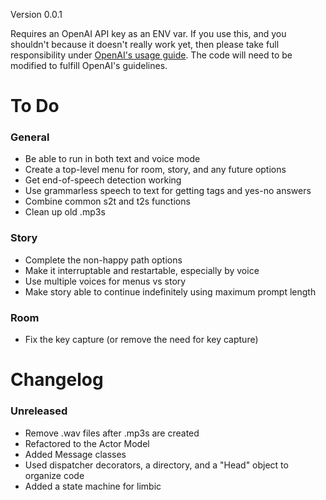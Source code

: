 Version 0.0.1

Requires an OpenAI API key as an ENV var. If you use this, and you shouldn't because it doesn't really work yet, then please take full responsibility under [OpenAI's usage guide](https://beta.openai.com/docs/going-live). The code will need to be modified to fulfill OpenAI's guidelines.

# To Do
### General
- Be able to run in both text and voice mode
- Create a top-level menu for room, story, and any future options
- Get end-of-speech detection working
- Use grammarless speech to text for getting tags and yes-no answers
- Combine common s2t and t2s functions
- Clean up old .mp3s
### Story
- Complete the non-happy path options
- Make it interruptable and restartable, especially by voice
- Use multiple voices for menus vs story
- Make story able to continue indefinitely using maximum prompt length
### Room
- Fix the key capture (or remove the need for key capture)

# Changelog
### Unreleased
  - Remove .wav files after .mp3s are created
  - Refactored to the Actor Model
  - Added Message classes
  - Used dispatcher decorators, a directory, and a "Head" object to organize code
  - Added a state machine for limbic
